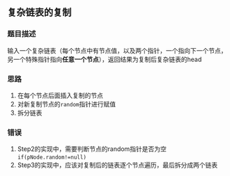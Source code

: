 ## 复杂链表的复制

### 题目描述

输入一个复杂链表（每个节点中有节点值，以及两个指针，一个指向下一个节点，另一个特殊指针指向**任意一个节点**），返回结果为复制后复杂链表的head

### 思路

1. 在每个节点后面插入复制的节点
2. 对新复制节点的`random`指针进行赋值
3. 拆分链表

### 错误

1. Step2的实现中，需要判断节点的random指针是否为空 `if(pNode.random!=null)`
2. Step3的实现中，应该对复制后的链表逐个节点遍历，最后拆分成两个链表